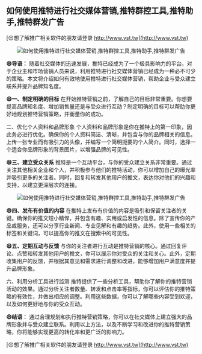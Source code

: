 ## **如何使用推特进行社交媒体营销,推特群控工具,推特助手,推特群发广告**

[😍想了解推广相关软件的朋友请登录 http://www.vst.tw](http://www.vst.tw)

 <center><img src="https://vst.tw/MP4/tuiguang/png/7.png" alt="如何使用推特进行社交媒体营销,推特群控工具,推特助手,推特群发广告"></center>

**😄导语：**
随着社交媒体的迅速发展，推特已经成为了一个极具影响力的平台。对于企业主和市场营销人员来说，利用推特进行社交媒体营销已经成为一种必不可少的策略。本文将介绍如何有效地使用推特进行社交媒体营销，帮助企业与受众建立联系并提升品牌知名度。

**😄一、制定明确的目标**
在开始推特营销之前，了解自己的目标非常重要。你想要提高品牌知名度、增加销售量还是与受众进行互动？制定明确的目标可以帮助你更好地规划推特营销策略，并衡量你的成功。

二、优化个人资料和品牌形象
个人资料和品牌形象是你在推特上的第一印象，因此务必进行优化。确保你的个人资料简洁、清晰，并包含与你的品牌相关的信息。上传一张专业而有吸引力的头像，并编写一个简明扼要的个人简介。同时，选择一个适合你品牌形象的背景图片，以增强品牌的可见性。

**😄三、建立受众关系**
推特是一个互动平台，与你的受众建立关系非常重要。通过关注其他相关企业和个人，并积极参与他们的推特活动，你可以增加自己的曝光率并吸引更多的关注者。同时，回复和转发其他用户的推文，表达你对他们的兴趣和支持，以建立更深层次的连接。

 <center><img src="https://vst.tw/MP4/tuiguang/png/2.png" alt="如何使用推特进行社交媒体营销,推特群控工具,推特助手,推特群发广告"></center>

**😄四、发布有价值的内容**
在推特上发布有价值的内容是吸引和保留关注者的关键。确保你的推文短小精悍，并包含有趣、实用或启发性的信息。除了宣传你的产品或服务，还可以分享行业新闻、专业见解和有趣的趋势。此外，使用一些相关的标签和关键词，可以提高你的推文在搜索中的可见性。

**😄五、定期互动与反馈**
与你的关注者进行互动是推特营销的核心。通过回复评论、点赞和转发其他用户的推文，你可以展示你对受众的关注和关心。此外，定期收集用户的反馈，并根据其意见和需求进行调整和改进，能够增加用户满意度并提升品牌形象。

六、利用分析工具进行监测
推特提供了一些分析工具，帮助你了解你的推特营销活动的效果。通过分析关注者数量、转发和点击率等指标，你可以评估你的推特策略的有效性，并做出相应的调整。利用这些数据，你可以了解哪些内容受到欢迎，以及如何更好地与你的受众互动。

**😄结语：**
通过合理规划和执行推特营销策略，你可以在社交媒体上建立强大的品牌形象并与受众建立联系。利用以上方法，以及不断学习和改进你的推特营销策略，你将能够实现更高的转化率和更广泛的影响力。

[😍想了解推广相关软件的朋友请登录 http://www.vst.tw](http://www.vst.tw)



